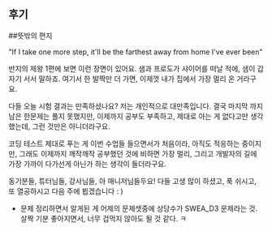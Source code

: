 ## 후기

##뜻밖의 편지 

"If I take one more step, it'll be the farthest away from home I've ever been"

 반지의 제왕 1편에 보면 이런 장면이 있어요. 샘과 프로도가 샤이어를 떠날 적에, 샘이 갑자기 서서 말하죠. 여기서 한 발짝만 더 가면, 이제껏 내가 집에서 가장 멀리 온 거라구요. 

 다들 오늘 시험 결과는 만족하셨나요? 저는 개인적으로 대만족입니다. 결국 마지막 까지 남은 한문제는 풀지 못했지만, 이제까지 공부도 부족하고, 제대로 아는 게 없다고만 생각했는데, 그런 것만은 아니더라구요.

 코딩 테스트 제대로 푸는 게 이번 수업들 들으면서가 처음이라, 아직도 적응하는 중이지만, 그래도 이제까지 깨작깨작 공부했던 것에 비하면 가장 멀리, 그리고 개발자의 길에 가장 가까이 다가선게 아닌가 하는 생각이 들더라구요. 

 동기분들, 튜터님들, 강사님들, 아 매니저님들두요! 다들 고생 많이 하셨고, 푹 쉬시고, 또 열공하시고 다음 주에 뵙겠습니다 : )

 - 문제 정리하면서 알게된 게 어제의 문제셋중에 상당수가 SWEA_D3 문제라는 것.
  살짝 기분 좋아지면서, 너무 겁먹지 않아도 될 것 같다. ㅋ
  